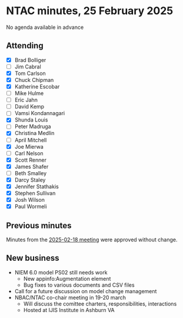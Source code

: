 # NTAC minutes, 25 February 2025

No agenda available in advance

## Attending

- [x] Brad Bolliger
- [ ] Jim Cabral
- [x] Tom Carlson
- [x] Chuck Chipman
- [x] Katherine Escobar
- [ ] Mike Hulme
- [ ] Eric Jahn
- [ ] David Kemp
- [ ] Vamsi Kondannagari
- [x] Shunda Louis
- [ ] Peter Madruga
- [x] Christina Medlin
- [ ] April Mitchell
- [x] Joe Mierwa
- [ ] Carl Nelson
- [x] Scott Renner
- [x] James Shafer
- [ ] Beth Smalley
- [x] Darcy Staley 
- [x] Jennifer Stathakis
- [x] Stephen Sullivan
- [x] Josh Wilson
- [x] Paul Wormeli

## Previous minutes

Minutes from the [2025-02-18 meeting](2025-02-18-minutes.md) were approved without change.

## New business

* NIEM 6.0 model PS02 still needs work
  * New appinfo:Augmentation element
  * Bug fixes to various documents and CSV files
* Call for a future discussion on model change management
* NBAC/NTAC co-chair meeting in 19-20 march
  * Will discuss the comittee charters, responsibilities, interactions
  * Hosted at IJIS Institute in Ashburn VA

